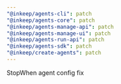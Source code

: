```yaml
---
"@inkeep/agents-cli": patch
"@inkeep/agents-core": patch
"@inkeep/agents-manage-api": patch
"@inkeep/agents-manage-ui": patch
"@inkeep/agents-run-api": patch
"@inkeep/agents-sdk": patch
"@inkeep/create-agents": patch
---
```


StopWhen agent config fix
